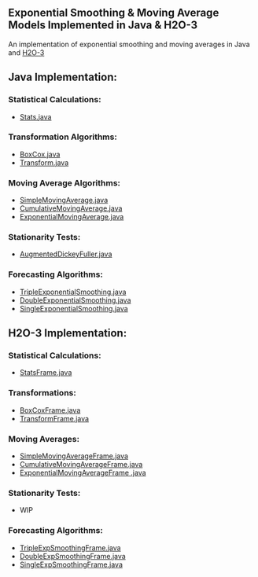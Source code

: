 ## Exponential Smoothing & Moving Average Models Implemented in Java & H2O-3

An implementation of exponential smoothing and moving averages in Java and [H2O-3](https://github.com/h2oai/h2o-3)

## Java Implementation:
### Statistical Calculations:
- [Stats.java](https://github.com/navdeep-G/timeseries-java/blob/master/src/main/java/util/Stats.java)

### Transformation Algorithms:
- [BoxCox.java](https://github.com/navdeep-G/timeseries-java/blob/master/src/main/java/transform/BoxCox.java)
- [Transform.java](https://github.com/navdeep-G/timeseries-java/blob/master/src/main/java/transform/Transform.java)

### Moving Average Algorithms:
- [SimpleMovingAverage.java](https://github.com/navdeep-G/timeseries-java/blob/master/src/main/java/movingaverage/SimpleMovingAverage.java)
- [CumulativeMovingAverage.java](https://github.com/navdeep-G/timeseries-java/blob/master/src/main/java/movingaverage/CumulativeMovingAverage.java)
- [ExponentialMovingAverage.java](https://github.com/navdeep-G/timeseries-java/blob/master/src/main/java/movingaverage/ExponentialMovingAverage.java)

### Stationarity Tests:
- [AugmentedDickeyFuller.java](https://github.com/navdeep-G/timeseries-java/blob/master/src/main/java/tests/AugmentedDickeyFuller.java) 

### Forecasting Algorithms:
- [TripleExponentialSmoothing.java](https://github.com/navdeep-G/timeseries-java/tree/master/src/main/java/algos/expsmoothing/TripleExpSmoothing.java)
- [DoubleExponentialSmoothing.java](https://github.com/navdeep-G/timeseries-java/blob/master/src/main/java/algos/expsmoothing/DoubleExpSmoothing.java)
- [SingleExponentialSmoothing.java](https://github.com/navdeep-G/timeseries-java/blob/master/src/main/java/algos/expsmoothing/SingleExpSmoothing.java)

## H2O-3 Implementation:
### Statistical Calculations:
- [StatsFrame.java](https://github.com/navdeep-G/timeseries-java/blob/master/src/main/java/h2oframe/util/StatsFrame.java)

### Transformations: 
- [BoxCoxFrame.java](https://github.com/navdeep-G/timeseries-java/blob/master/src/main/java/h2oframe/transform/BoxCoxFrame.java)
- [TransformFrame.java](https://github.com/navdeep-G/timeseries-java/blob/master/src/main/java/h2oframe/transform/TransformFuncsFrame.java)

### Moving Averages:
- [SimpleMovingAverageFrame.java](https://github.com/navdeep-G/timeseries-java/blob/master/src/main/java/h2oframe/movingaverage/SimpleMovingAverageFrame.java)
- [CumulativeMovingAverageFrame.java](https://github.com/navdeep-G/timeseries-java/blob/master/src/main/java/h2oframe/movingaverage/CumulativeMovingAverageFrame.java)
- [ExponentialMovingAverageFrame .java](https://github.com/navdeep-G/timeseries-java/blob/master/src/main/java/h2oframe/movingaverage/ExponentialMovingAverageFrame.java)

### Stationarity Tests:
- WIP

### Forecasting Algorithms:
- [TripleExpSmoothingFrame.java](https://github.com/navdeep-G/timeseries-java/blob/master/src/main/java/h2oframe/algos/TripleExpSmoothingFrame.java)
- [DoubleExpSmoothingFrame.java](https://github.com/navdeep-G/timeseries-java/blob/master/src/main/java/h2oframe/algos/DoubleExpSmoothingFrame.java)
- [SingleExpSmoothingFrame.java](https://github.com/navdeep-G/timeseries-java/blob/master/src/main/java/h2oframe/algos/SingleExpSmoothingFrame.java)
